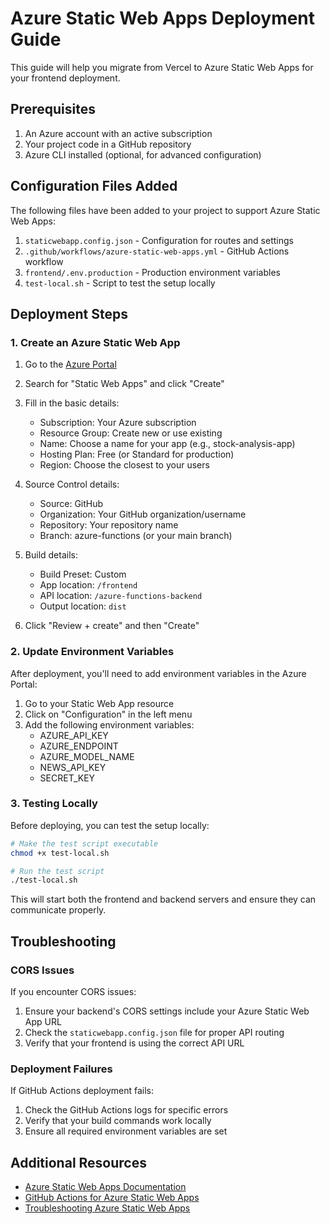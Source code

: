 # Azure Static Web Apps Deployment Guide

This guide will help you migrate from Vercel to Azure Static Web Apps for your frontend deployment.

## Prerequisites

1. An Azure account with an active subscription
2. Your project code in a GitHub repository
3. Azure CLI installed (optional, for advanced configuration)

## Configuration Files Added

The following files have been added to your project to support Azure Static Web Apps:

1. `staticwebapp.config.json` - Configuration for routes and settings
2. `.github/workflows/azure-static-web-apps.yml` - GitHub Actions workflow
3. `frontend/.env.production` - Production environment variables
4. `test-local.sh` - Script to test the setup locally

## Deployment Steps

### 1. Create an Azure Static Web App

1. Go to the [Azure Portal](https://portal.azure.com)
2. Search for "Static Web Apps" and click "Create"
3. Fill in the basic details:
   - Subscription: Your Azure subscription
   - Resource Group: Create new or use existing
   - Name: Choose a name for your app (e.g., stock-analysis-app)
   - Hosting Plan: Free (or Standard for production)
   - Region: Choose the closest to your users

4. Source Control details:
   - Source: GitHub
   - Organization: Your GitHub organization/username
   - Repository: Your repository name
   - Branch: azure-functions (or your main branch)

5. Build details:
   - Build Preset: Custom
   - App location: `/frontend`
   - API location: `/azure-functions-backend`
   - Output location: `dist`

6. Click "Review + create" and then "Create"

### 2. Update Environment Variables

After deployment, you'll need to add environment variables in the Azure Portal:

1. Go to your Static Web App resource
2. Click on "Configuration" in the left menu
3. Add the following environment variables:
   - AZURE_API_KEY
   - AZURE_ENDPOINT
   - AZURE_MODEL_NAME
   - NEWS_API_KEY
   - SECRET_KEY

### 3. Testing Locally

Before deploying, you can test the setup locally:

```bash
# Make the test script executable
chmod +x test-local.sh

# Run the test script
./test-local.sh
```

This will start both the frontend and backend servers and ensure they can communicate properly.

## Troubleshooting

### CORS Issues

If you encounter CORS issues:

1. Ensure your backend's CORS settings include your Azure Static Web App URL
2. Check the `staticwebapp.config.json` file for proper API routing
3. Verify that your frontend is using the correct API URL

### Deployment Failures

If GitHub Actions deployment fails:

1. Check the GitHub Actions logs for specific errors
2. Verify that your build commands work locally
3. Ensure all required environment variables are set

## Additional Resources

- [Azure Static Web Apps Documentation](https://docs.microsoft.com/en-us/azure/static-web-apps/)
- [GitHub Actions for Azure Static Web Apps](https://docs.microsoft.com/en-us/azure/static-web-apps/github-actions-workflow)
- [Troubleshooting Azure Static Web Apps](https://docs.microsoft.com/en-us/azure/static-web-apps/troubleshooting) 
